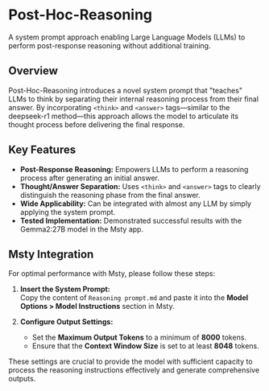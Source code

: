 # Post-Hoc-Reasoning
A system prompt approach enabling Large Language Models (LLMs) to perform post-response reasoning without additional training.

## Overview

Post-Hoc-Reasoning introduces a novel system prompt that "teaches" LLMs to think by separating their internal reasoning process from their final answer. By incorporating `<think>` and `<answer>` tags—similar to the deepseek-r1 method—this approach allows the model to articulate its thought process before delivering the final response.

## Key Features

- **Post-Response Reasoning:** Empowers LLMs to perform a reasoning process after generating an initial answer.
- **Thought/Answer Separation:** Uses `<think>` and `<answer>` tags to clearly distinguish the reasoning phase from the final answer.
- **Wide Applicability:** Can be integrated with almost any LLM by simply applying the system prompt.
- **Tested Implementation:** Demonstrated successful results with the Gemma2:27B model in the Msty app.


## Msty Integration

For optimal performance with Msty, please follow these steps:

1. **Insert the System Prompt:**  
   Copy the content of `Reasoning prompt.md` and paste it into the **Model Options > Model Instructions** section in Msty.

2. **Configure Output Settings:**  
   - Set the **Maximum Output Tokens** to a minimum of **8000** tokens.  
   - Ensure that the **Context Window Size** is set to at least **8048** tokens.

These settings are crucial to provide the model with sufficient capacity to process the reasoning instructions effectively and generate comprehensive outputs.
